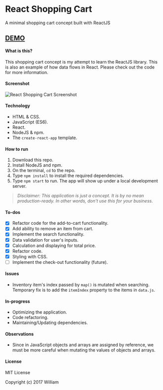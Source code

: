 # React Shopping Cart
A minimal shopping cart concept built with ReactJS

## [DEMO](https://wlto.github.io/shopping-cart/)

#### What is this?

This shopping cart concept is my attempt to learn the ReactJS library. This is also an example of how data flows in React. Please check out the code for more information.

#### Screenshot

![React Shopping Cart Screenshot](https://github.com/wlto/shopping-cart/blob/master/public/img/screenshot.png)

#### Technology

- HTML & CSS.
- JavaScript (ES6).
- React.
- NodeJS & npm.
- The `create-react-app` template.

#### How to run

1. Download this repo.
2. Install NodeJS and npm.
3. On the terminal, `cd` to the repo.
4. Type `npm install` to install the required dependencies.
5. Type `npm start` to run. The app will show up under a local development server.

> *Disclaimer: This application is just a concept. It is by no mean production-ready. In other words, don't use this for your business.*

#### To-dos

- [x] Refactor code for the add-to-cart functionality.
- [x] Add ability to remove an item from cart.
- [x] Implement the search functionality.
- [x] Data validation for user's inputs.
- [x] Calculation and displaying for total price.
- [x] Refactor code.
- [x] Styling with CSS.
- [ ] Implement the check-out functionality (future).

#### Issues

- Inventory item's index passed by `map()` is mutated when searching. Temporary fix is to add the `itemIndex` property to the items in `data.js`.

#### In-progress

- Optimizing the application.
- Code refactoring.
- Maintaining/Updating dependencies.

#### Observations

- Since in JavaScript objects and arrays are assigned by reference, we must be more careful when mutating the values of objects and arrays.

#### License

MIT License

Copyright (c) 2017 William
